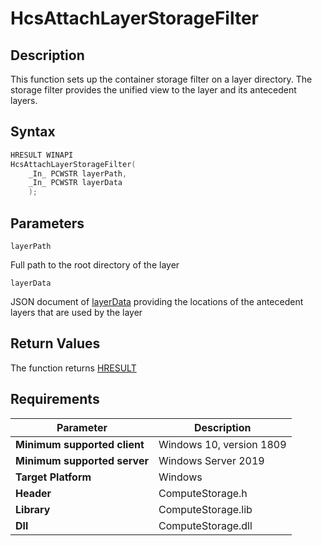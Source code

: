 # HcsAttachLayerStorageFilter

## Description

This function sets up the container storage filter on a layer directory. The storage filter provides the unified view to the layer and its antecedent layers.

## Syntax

```cpp
HRESULT WINAPI
HcsAttachLayerStorageFilter(
    _In_ PCWSTR layerPath,
    _In_ PCWSTR layerData
    );
```

## Parameters

`layerPath` 

Full path to the root directory of the layer

`layerData`

JSON document of [layerData](./../SchemaReference.md#LayerData) providing the locations of the antecedent layers that are used by the layer

## Return Values

The function returns [HRESULT](./HCSHResult.md)

## Requirements

|Parameter     |Description|
|---|---|
| **Minimum supported client** | Windows 10, version 1809 |
| **Minimum supported server** | Windows Server 2019 |
| **Target Platform** | Windows |
| **Header** | ComputeStorage.h |
| **Library** | ComputeStorage.lib |
| **Dll** | ComputeStorage.dll |
